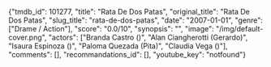{"tmdb_id": 101277, "title": "Rata De Dos Patas", "original_title": "Rata De Dos Patas", "slug_title": "rata-de-dos-patas", "date": "2007-01-01", "genre": ["Drame / Action"], "score": "0.0/10", "synopsis": "", "image": "/img/default-cover.png", "actors": ["Branda Castro ()", "Alan Ciangherotti (Gerardo)", "Isaura Espinoza ()", "Paloma Quezada (Pita)", "Claudia Vega ()"], "comments": [], "recommandations_id": [], "youtube_key": "notfound"}